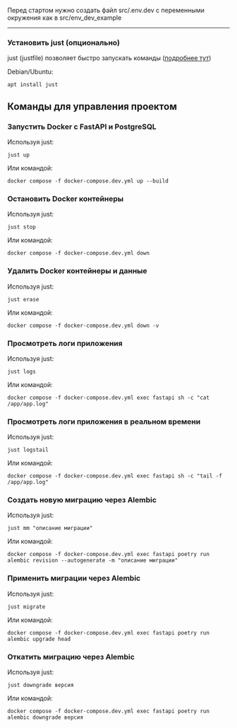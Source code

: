 Перед стартом нужно создать файл src/.env.dev с переменными окружения как в src/env_dev_example

---

### Установить just (опционально)

just (justfile) позволяет быстро запускать команды ([подробнее тут](https://github.com/casey/just?tab=readme-ov-file#packages))

Debian/Ubuntu:
```shell
apt install just
```

## Команды для управления проектом

### Запустить Docker с FastAPI и PostgreSQL
Используя just:
```shell
just up
```

Или командой:
```shell
docker compose -f docker-compose.dev.yml up --build
```

### Остановить Docker контейнеры
Используя just:
```shell
just stop
```

Или командой:
```shell
docker compose -f docker-compose.dev.yml down
```

### Удалить Docker контейнеры и данные
Используя just:
```shell
just erase
```

Или командой:
```shell
docker compose -f docker-compose.dev.yml down -v
```

### Просмотреть логи приложения
Используя just:
```shell
just logs
```

Или командой:
```shell
docker compose -f docker-compose.dev.yml exec fastapi sh -c "cat /app/app.log"
```

### Просмотреть логи приложения в реальном времени
Используя just:
```shell
just logstail
```

Или командой:
```shell
docker compose -f docker-compose.dev.yml exec fastapi sh -c "tail -f /app/app.log"
```

### Создать новую миграцию через Alembic
Используя just:
```shell
just mm "описание миграции"
```

Или командой:
```shell
docker compose -f docker-compose.dev.yml exec fastapi poetry run alembic revision --autogenerate -m "описание миграции"
```

### Применить миграции через Alembic
Используя just:
```shell
just migrate
```

Или командой:
```shell
docker compose -f docker-compose.dev.yml exec fastapi poetry run alembic upgrade head
```

### Откатить миграцию через Alembic
Используя just:
```shell
just downgrade версия
```

Или командой:
```shell
docker compose -f docker-compose.dev.yml exec fastapi poetry run alembic downgrade версия
```
